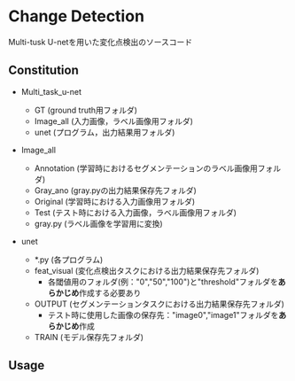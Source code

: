 # Change Detection
Multi-tusk U-netを用いた変化点検出のソースコード

## Constitution
- Multi_task_u-net
  - GT (ground truth用フォルダ)
  - Image_all (入力画像，ラベル画像用フォルダ)
  - unet (プログラム，出力結果用フォルダ)
  
- Image_all
  - Annotation (学習時におけるセグメンテーションのラベル画像用フォルダ)
  - Gray_ano (gray.pyの出力結果保存先フォルダ)
  - Original (学習時における入力画像用フォルダ)
  - Test (テスト時における入力画像，ラベル画像用フォルダ)
  - gray.py (ラベル画像を学習用に変換)
  
- unet
  - *.py (各プログラム)
  - feat_visual (変化点検出タスクにおける出力結果保存先フォルダ)
    - 各閾値用のフォルダ(例："0","50","100")と"threshold"フォルダを**あらかじめ**作成する必要あり
  - OUTPUT (セグメンテーションタスクにおける出力結果保存先フォルダ)
    - テスト時に使用した画像の保存先："image0","image1"フォルダを**あらかじめ**作成
  - TRAIN (モデル保存先フォルダ)



## Usage

